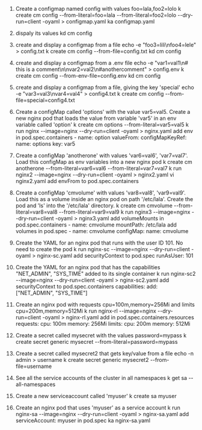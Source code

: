 1. Create a configmap named config with values foo=lala,foo2=lolo
    k create cm config --from-literal=foo=lala --from-literal=foo2=lolo --dry-run=client -oyaml > configmap.yaml
    ka configmap.yaml

2. dispaly its values
    kd cm config

3. create and display a configmap from a file
    echo -e "foo3=lili\nfoo4=lele" > config.txt
    k create cm config --from-file=config.txt
    kd cm config

4. create and display a configmap from a .env file
    echo -e "var1=val1\n# this is a comment\n\nvar2=val2\n#anothercomment" > config.env
    k create cm config --from-env-file=config.env
    kd cm config

5. create and display a configmap from a file, giving the key 'special'
    echo -e "var3=val3\nvar4=val4" > config4.txt
    k create cm config --from-file=special=config4.txt

6. Create a configMap called 'options' with the value var5=val5. Create a new nginx pod that loads the value from variable 'var5' in an env variable called 'option'
    k create cm options --from-literal=var5=val5
    k run nginx --image=nginx --dry-run=client -oyaml > nginx.yaml
    add env in pod.spec.containers
        - name: option
          valueFrom:
            configMapKeyRef:
              name: options
              key: var5

7. Create a configMap 'anotherone' with values 'var6=val6', 'var7=val7'. Load this configMap as env variables into a new nginx pod
    k create cm anotherone --from-literal=var6=val6 --from-literal=var7=val7
    k run nginx2 --image=nginx --dry-run=client -oyaml > nginx2.yaml
    vi nginx2.yaml
    add envFrom to pod.spec.containers

8. Create a configMap 'cmvolume' with values 'var8=val8', 'var9=val9'. Load this as a volume inside an nginx pod on path '/etc/lala'. Create the pod and 'ls' into the '/etc/lala' directory.
    k create cm cmvolume --from-literal=var8=val8 --from-literal=var9=val9
    k run nginx3 --image=nginx --dry-run=client -oyaml > nginx3.yaml
    add volumeMounts in pod.spec.containers
        - name: cmvolume
          mountPath: /etc/lala
    add volumes in pod.spec
        - name: cmvolume
          configMap:
            name: cmvolume

9. Create the YAML for an nginx pod that runs with the user ID 101. No need to create the pod
    k run nginx-sc --image=nginx --dry-run=client -oyaml > nginx-sc.yaml
    add securityContext to pod.spec
        runAsUser: 101

10. Create the YAML for an nginx pod that has the capabilities "NET_ADMIN", "SYS_TIME" added to its single container
    k run nginx-sc2 --image=nginx --dry-run=client -oyaml > nginx-sc2.yaml
    add securityContext to pod.spec.containers
        capabilities:
            add: ["NET_ADMIN", "SYS_TIME"]

11. Create an nginx pod with requests cpu=100m,memory=256Mi and limits cpu=200m,memory=512Mi
    k run nginx-rl --image=nginx --dry-run=client -oyaml > nginx-rl.yaml
    add in pod.spec.containers.resources
        requests:
            cpu: 100m
            memory: 256Mi
        limits:
            cpu: 200m
            memory: 512Mi

12. Create a secret called mysecret with the values password=mypass
    k create secret generic mysecret --from-literal=password=mypass

13. Create a secret called mysecret2 that gets key/value from a file
    echo -n admin > username
    k create secret generic mysecret2 --from-file=username

14. See all the service accounts of the cluster in all namespaces
    k get sa --all-namespaces

15. Create a new serviceaccount called 'myuser'
    k create sa myuser

16. Create an nginx pod that uses 'myuser' as a service account
    k run nginx-sa --image=nginx --dry-run=client -oyaml > nginx-sa.yaml
    add serviceAccount: myuser in pod.spec
    ka nginx-sa.yaml
